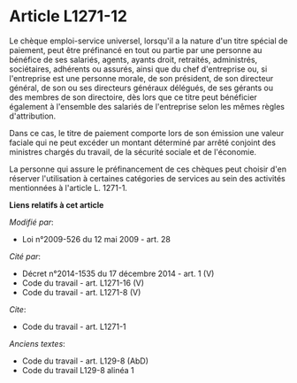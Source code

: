 # Article L1271-12

Le chèque emploi-service universel, lorsqu'il a la nature d'un titre spécial de paiement, peut être préfinancé en tout ou
partie par une personne au bénéfice de ses salariés, agents, ayants droit, retraités, administrés, sociétaires, adhérents ou
assurés, ainsi que du chef d'entreprise ou, si l'entreprise est une personne morale, de son président, de son directeur
général, de son ou ses directeurs généraux délégués, de ses gérants ou des membres de son directoire, dès lors que ce titre
peut bénéficier également à l'ensemble des salariés de l'entreprise selon les mêmes règles d'attribution. 

Dans ce cas, le titre de paiement comporte lors de son émission une valeur faciale qui ne peut excéder un montant déterminé
par arrêté conjoint des ministres chargés du travail, de la sécurité sociale et de l'économie. 

La personne qui assure le préfinancement de ces chèques peut choisir d'en réserver l'utilisation à certaines catégories de
services au sein des activités mentionnées à l'article L. 1271-1.

**Liens relatifs à cet article**

_Modifié par_:

  - Loi n°2009-526 du 12 mai 2009 - art. 28

_Cité par_:

  - Décret n°2014-1535 du 17 décembre 2014 - art. 1 (V)
  - Code du travail - art. L1271-16 (V)
  - Code du travail - art. L1271-8 (V)

_Cite_:

  - Code du travail - art. L1271-1

_Anciens textes_:

  - Code du travail - art. L129-8 (AbD)
  - Code du travail L129-8 alinéa 1
